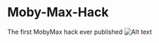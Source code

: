 # Moby-Max-Hack
The first MobyMax hack ever published
<img src="/path/to/img.jpg" alt="Alt text" title="Optional title">
